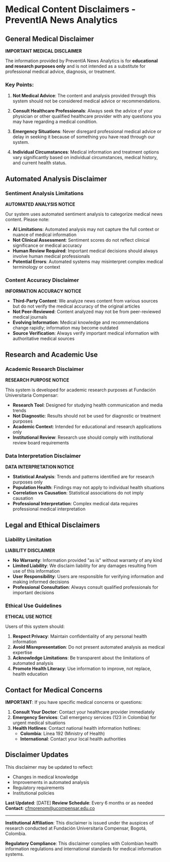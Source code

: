 # Medical Content Disclaimers - PreventIA News Analytics

## General Medical Disclaimer

**IMPORTANT MEDICAL DISCLAIMER**

The information provided by PreventIA News Analytics is for **educational and research purposes only** and is not intended as a substitute for professional medical advice, diagnosis, or treatment.

### Key Points:

1. **Not Medical Advice**: The content and analysis provided through this system should not be considered medical advice or recommendations.

2. **Consult Healthcare Professionals**: Always seek the advice of your physician or other qualified healthcare provider with any questions you may have regarding a medical condition.

3. **Emergency Situations**: Never disregard professional medical advice or delay in seeking it because of something you have read through our system.

4. **Individual Circumstances**: Medical information and treatment options vary significantly based on individual circumstances, medical history, and current health status.

## Automated Analysis Disclaimer

### Sentiment Analysis Limitations

**AUTOMATED ANALYSIS NOTICE**

Our system uses automated sentiment analysis to categorize medical news content. Please note:

- **AI Limitations**: Automated analysis may not capture the full context or nuance of medical information
- **Not Clinical Assessment**: Sentiment scores do not reflect clinical significance or medical accuracy
- **Human Review Required**: Important medical decisions should always involve human medical professionals
- **Potential Errors**: Automated systems may misinterpret complex medical terminology or context

### Content Accuracy Disclaimer

**INFORMATION ACCURACY NOTICE**

- **Third-Party Content**: We analyze news content from various sources but do not verify the medical accuracy of the original articles
- **Not Peer-Reviewed**: Content analyzed may not be from peer-reviewed medical journals
- **Evolving Information**: Medical knowledge and recommendations change rapidly; information may become outdated
- **Source Verification**: Always verify important medical information with authoritative medical sources

## Research and Academic Use

### Academic Research Disclaimer

**RESEARCH PURPOSE NOTICE**

This system is developed for academic research purposes at Fundación Universitaria Compensar:

- **Research Tool**: Designed for studying health communication and media trends
- **Not Diagnostic**: Results should not be used for diagnostic or treatment purposes
- **Academic Context**: Intended for educational and research applications only
- **Institutional Review**: Research use should comply with institutional review board requirements

### Data Interpretation Disclaimer

**DATA INTERPRETATION NOTICE**

- **Statistical Analysis**: Trends and patterns identified are for research purposes only
- **Population Health**: Findings may not apply to individual health situations
- **Correlation vs Causation**: Statistical associations do not imply causation
- **Professional Interpretation**: Complex medical data requires professional medical interpretation

## Legal and Ethical Disclaimers

### Liability Limitation

**LIABILITY DISCLAIMER**

- **No Warranty**: Information provided "as is" without warranty of any kind
- **Limited Liability**: We disclaim liability for any damages resulting from use of this information
- **User Responsibility**: Users are responsible for verifying information and making informed decisions
- **Professional Consultation**: Always consult qualified professionals for important decisions

### Ethical Use Guidelines

**ETHICAL USE NOTICE**

Users of this system should:

1. **Respect Privacy**: Maintain confidentiality of any personal health information
2. **Avoid Misrepresentation**: Do not present automated analysis as medical expertise
3. **Acknowledge Limitations**: Be transparent about the limitations of automated analysis
4. **Promote Health Literacy**: Use information to improve, not replace, health education

## Contact for Medical Concerns

**IMPORTANT**: If you have specific medical concerns or questions:

1. **Consult Your Doctor**: Contact your healthcare provider immediately
2. **Emergency Services**: Call emergency services (123 in Colombia) for urgent medical situations
3. **Health Hotlines**: Contact national health information hotlines:
   - **Colombia**: Línea 192 (Ministry of Health)
   - **International**: Contact your local health authorities

## Disclaimer Updates

This disclaimer may be updated to reflect:
- Changes in medical knowledge
- Improvements in automated analysis
- Regulatory requirements
- Institutional policies

**Last Updated**: [DATE]
**Review Schedule**: Every 6 months or as needed
**Contact**: cfmorenom@ucompensar.edu.co

---

**Institutional Affiliation**: This disclaimer is issued under the auspices of research conducted at Fundación Universitaria Compensar, Bogotá, Colombia.

**Regulatory Compliance**: This disclaimer complies with Colombian health information regulations and international standards for medical information systems.

